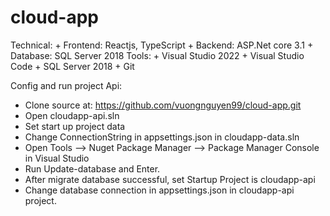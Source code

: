 # cloud-app

Technical: + Frontend: Reactjs, TypeScript + Backend: ASP.Net core 3.1 + Database: SQL Server 2018
Tools: + Visual Studio 2022 + Visual Studio Code + SQL Server 2018 + Git

Config and run project Api:

- Clone source at: https://github.com/vuongnguyen99/cloud-app.git
- Open cloudapp-api.sln
- Set start up project data
- Change ConnectionString in appsettings.json in cloudapp-data.sln
- Open Tools --> Nuget Package Manager --> Package Manager Console in Visual Studio
- Run Update-database and Enter.
- After migrate database successful, set Startup Project is cloudapp-api
- Change database connection in appsettings.json in cloudapp-api project.
